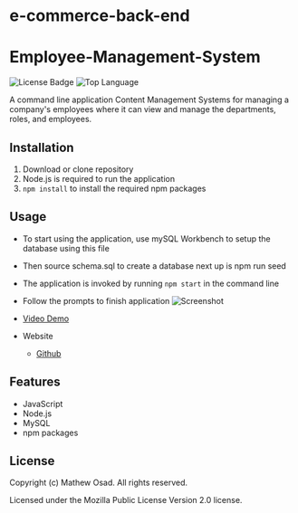 # e-commerce-back-end
# Employee-Management-System

![License Badge](https://img.shields.io/github/license/mathewosad/Employee-Management-System) ![Top Language](https://img.shields.io/github/languages/top/mathewosad/Employee-Management-System)

A command line application Content Management Systems for managing a company's employees where it can view and manage the departments, roles, and employees.

## Installation

1. Download or clone repository
2. Node.js is required to run the application
3. `npm install` to install the required npm packages

## Usage

* To start using the application, use mySQL Workbench to setup the database using this file
* Then source schema.sql to create a database next up is npm run seed 
* The application is invoked by running `npm start` in the command line

* Follow the prompts to finish application
  ![Screenshot](./)

* [Video Demo]()

* Website
  * [Github](https://github.com/mathewosad/Employee-Management-System)

## Features

* JavaScript
* Node.js
* MySQL
* npm packages


## License

  Copyright (c) Mathew Osad. All rights reserved.
  
  Licensed under the Mozilla Public License Version 2.0 license.